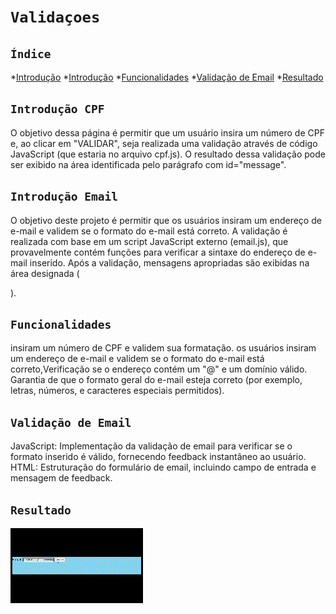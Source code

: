 # ``Validaçoes``

## ``Índice``

*[Introdução](#introdução-cpf)
*[Introdução](#introdução-email)
*[Funcionalidades](#foncionalidades)
*[Validação de Email](#validação-de-email)
*[Resultado](#resultado)

## ``Introdução CPF``
O objetivo dessa página é permitir que um usuário insira um número de CPF e, ao clicar em "VALIDAR", seja realizada uma validação através de código JavaScript (que estaria no arquivo cpf.js). O resultado dessa validação pode ser exibido na área identificada pelo parágrafo com id="message".

## ``Introdução Email``
O objetivo deste projeto é permitir que os usuários insiram um endereço de e-mail e validem se o formato do e-mail está correto. A validação é realizada com base em um script JavaScript externo (email.js), que provavelmente contém funções para verificar a sintaxe do endereço de e-mail inserido. Após a validação, mensagens apropriadas são exibidas na área designada (<p id="email"></p>).

## ``Funcionalidades``
 insiram um número de CPF e validem sua formatação.
 os usuários insiram um endereço de e-mail e validem se o formato do e-mail está correto,Verificação se o endereço contém um "@" e um domínio válido.
 Garantia de que o formato geral do e-mail esteja correto (por exemplo, letras, números, e caracteres especiais permitidos).

 ## ``Validação de Email``
 JavaScript: Implementação da validação de email para verificar se o formato inserido é válido, fornecendo feedback instantâneo ao usuário.
 HTML: Estruturação do formulário de email, incluindo campo de entrada e mensagem de feedback.

 ## ``Resultado``
 ![](img/img.gif)
